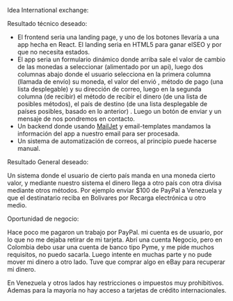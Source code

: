 Idea International exchange:

Resultado técnico deseado:

* El frontend seria una landing page, y uno de los botones llevaría a una app hecha en React. El landing seria en HTML5 para ganar elSEO y por que no necesita estados.
* El app seria un formulario dinámico  donde arriba sale el valor de cambio de las monedas a seleccionar (alimentado por un api),  luego dos columnas abajo donde el usuario selecciona en la primera columna (llamada de envío) su moneda, el valor del envió , método de pago (una lista desplegable) y su dirección de correo, luego en la segunda columna (de recibir) el método de recibir el dinero (de una lista de posibles métodos),  el país de destino (de una lista desplegable de países posibles, basado en lo anterior) . Luego un botón de enviar y un mensaje de nos pondremos en contacto.
* Un backend donde usando [MailJet](https://www.mailjet.com/) y email-templates mandamos la información del app a nuestro email para  ser procesada. 
* Un sistema de automatización de correos, al principio puede hacerse  manual.

Resultado General deseado:

Un sistema donde el usuario de cierto país manda en una moneda cierto valor, y mediante nuestro sistema el dinero llega a otro país con otra divisa mediante otros métodos. Por ejemplo enviar $100 de PayPal a Venezuela y que el destinatario reciba en Bolivares por Recarga electrónica u otro medio.

Oportunidad de negocio:

Hace poco me pagaron  un trabajo por PayPal. mi cuenta es de usuario, por lo que no me dejaba retirar de mi tarjeta. Abrí una cuenta Negocio, pero en Colombia debo usar una cuenta de banco tipo Pyme, y me pide  muchos requisitos, no puedo sacarla. Luego intente en muchas parte y no pude mover mi dinero a otro lado. Tuve que comprar algo en eBay para recuperar mi dinero.

En Venezuela y otros lados hay restricciones o impuestos muy prohibitivos. Ademas para la mayoría no hay acceso a tarjetas de crédito internacionales.